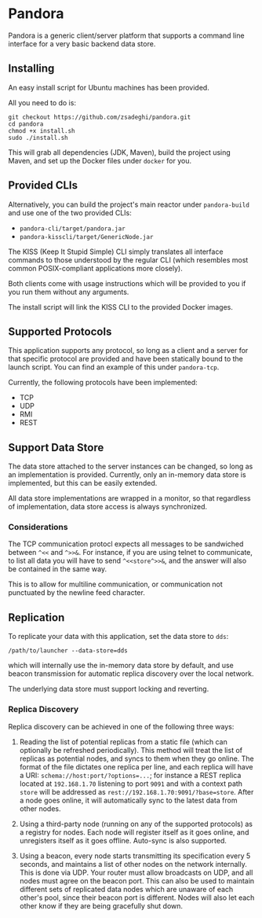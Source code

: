 # Pandora

Pandora is a generic client/server platform that supports a command line interface for a very basic
backend data store.

## Installing

An easy install script for Ubuntu machines has been provided.

All you need to do is:

    git checkout https://github.com/zsadeghi/pandora.git
    cd pandora
    chmod +x install.sh
    sudo ./install.sh

This will grab all dependencies (JDK, Maven), build the project using Maven, and set up the
Docker files under `docker` for you.

## Provided CLIs

Alternatively, you can build the project's main reactor under `pandora-build` and use one of the
two provided CLIs:

* `pandora-cli/target/pandora.jar`
* `pandora-kisscli/target/GenericNode.jar`

The KISS (Keep It Stupid Simple) CLI simply translates all interface commands to those understood
by the regular CLI (which resembles most common POSIX-compliant applications more closely).

Both clients come with usage instructions which will be provided to you if you run them without any
arguments.

The install script will link the KISS CLI to the provided Docker images.

## Supported Protocols

This application supports any protocol, so long as a client and a server for that specific protocol are provided
and have been statically bound to the launch script. You can find an example of this under `pandora-tcp`.

Currently, the following protocols have been implemented:

* TCP
* UDP
* RMI
* REST

## Support Data Store

The data store attached to the server instances can be changed, so long as an implementation is provided. Currently,
only an in-memory data store is implemented, but this can be easily extended.

All data store implementations are wrapped in a monitor, so that regardless of implementation, data store access
is always synchronized.

### Considerations

The TCP communication protocl expects all messages to be sandwiched between `^<<` and `^>>&`. For instance, if you are
using telnet to communicate, to list all data you will have to send `^<<store^>>&`, and the answer will also be contained
in the same way.

This is to allow for multiline communication, or communication not punctuated by the newline feed character.

## Replication

To replicate your data with this application, set the data store to `dds`:

    /path/to/launcher --data-store=dds

which will internally use the in-memory data store by default, and use beacon transmission for automatic replica discovery
over the local network.

The underlying data store must support locking and reverting.

### Replica Discovery

Replica discovery can be achieved in one of the following three ways:

1. Reading the list of potential replicas from a static file (which can optionally be refreshed periodically). This
method will treat the list of replicas as potential nodes, and syncs to them when they go online. The format of the
file dictates one replica per line, and each replica will have a URI: `schema://host:port/?options=...`; for instance
a REST replica located at `192.168.1.70` listening to port `9091` and with a context path `store` will be addressed
as `rest://192.168.1.70:9091/?base=store`. After a node goes online, it will automatically sync to the latest data
from other nodes.

2. Using a third-party node (running on any of the supported protocols) as a registry for nodes. Each node will register
itself as it goes online, and unregisters itself as it goes offline. Auto-sync is also supported.

3. Using a beacon, every node starts transmitting its specification every 5 seconds, and maintains a list of other nodes
on the network internally. This is done via UDP. Your router must allow broadcasts on UDP, and all nodes must agree on
the beacon port. This can also be used to maintain different sets of replicated data nodes which are unaware of each
other's pool, since their beacon port is different. Nodes will also let each other know if they are being gracefully
shut down.
